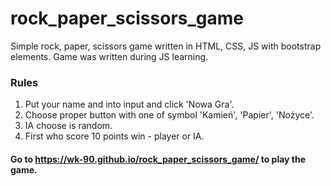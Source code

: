 # rock_paper_scissors_game
Simple rock, paper, scissors game written in HTML, CSS, JS with bootstrap elements. Game was written during JS learning.

### Rules
1. Put your name and into input and click 'Nowa Gra'.
2. Choose proper button with one of symbol 'Kamień', 'Papier', 'Nożyce'.
3. IA choose is random.
3. First who score 10 points win - player or IA.

#### Go to https://wk-90.github.io/rock_paper_scissors_game/ to play the game.
